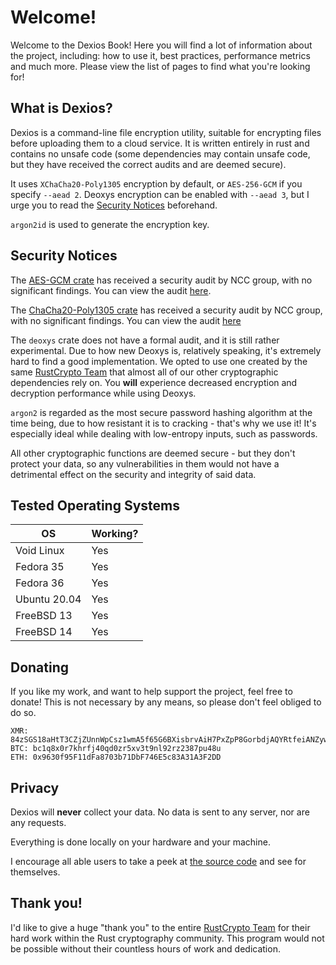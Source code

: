 # Welcome!

Welcome to the Dexios Book! Here you will find a lot of information about the project, including: how to use it, best practices, performance metrics and much more. Please view the list of pages to find what you're looking for!

## What is Dexios?

Dexios is a command-line file encryption utility, suitable for encrypting files before uploading them to a cloud service. It is written entirely in rust and contains no unsafe code (some dependencies may contain unsafe code, but they have received the correct audits and are deemed secure).

It uses `XChaCha20-Poly1305` encryption by default, or `AES-256-GCM` if you specify `--aead 2`. Deoxys encryption can be enabled with `--aead 3`, but I urge you to read the [Security Notices](#security-notices) beforehand.

 `argon2id` is used to generate the encryption key.

## Security Notices

The [AES-GCM crate](https://github.com/RustCrypto/AEADs/tree/master/aes-gcm) has received a security audit by NCC group, with no significant findings. You can view the audit [here](https://research.nccgroup.com/2020/02/26/public-report-rustcrypto-aes-gcm-and-chacha20poly1305-implementation-review/).

The [ChaCha20-Poly1305 crate](https://github.com/RustCrypto/AEADs/tree/master/chacha20poly1305) has received a security audit by NCC group, with no significant findings. You can view the audit [here](https://research.nccgroup.com/2020/02/26/public-report-rustcrypto-aes-gcm-and-chacha20poly1305-implementation-review/)

The `deoxys` crate does not have a formal audit, and it is still rather experimental. Due to how new Deoxys is, relatively speaking, it's extremely hard to find a good implementation. We opted to use one created by the same [RustCrypto Team](https://github.com/RustCrypto) that almost all of our other cryptographic dependencies rely on. You **will** experience decreased encryption and decryption performance while using Deoxys.

`argon2` is regarded as the most secure password hashing algorithm at the time being, due to how resistant it is to cracking - that's why we use it! It's especially ideal while dealing with low-entropy inputs, such as passwords.

All other cryptographic functions are deemed secure - but they don't protect your data, so any vulnerabilities in them would not have a detrimental effect on the security and integrity of said data.

## Tested Operating Systems

| OS | Working? |
|----|----------|
Void Linux | Yes |
Fedora 35 | Yes |
Fedora 36 | Yes |
Ubuntu 20.04 | Yes |
FreeBSD 13 | Yes |
FreeBSD 14 | Yes |

## Donating

If you like my work, and want to help support the project, feel free to donate! This is not necessary by any means, so please don't feel obliged to do so.

```
XMR: 84zSGS18aHtT3CZjZUnnWpCsz1wmA5f65G6BXisbrvAiH7PxZpP8GorbdjAQYRtfeiANZywwUPjZcHu8eXJeWdafJQFK46G
BTC: bc1q8x0r7khrfj40qd0zr5xv3t9nl92rz2387pu48u
ETH: 0x9630f95F11dFa8703b71DbF746E5c83A31A3F2DD
```

## Privacy

Dexios will **never** collect your data. No data is sent to any server, nor are any requests.

Everything is done locally on your hardware and your machine.

I encourage all able users to take a peek at [the source code](https://github.com/brxken128/dexios) and see for themselves.

## Thank you!

I'd like to give a huge "thank you" to the entire [RustCrypto Team](https://github.com/RustCrypto) for their hard work within the Rust cryptography community. This program would not be possible without their countless hours of work and dedication.